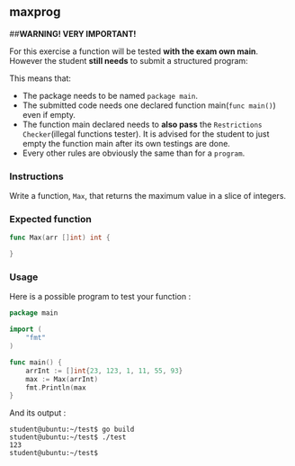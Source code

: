 ## maxprog

##**WARNING! VERY IMPORTANT!**

For this exercise a function will be tested **with the exam own main**. However the student **still needs** to submit a structured program:

This means that:

- The package needs to be named `package main`.
- The submitted code needs one declared function main(```func main()```) even if empty.
- The function main declared needs to **also pass** the `Restrictions Checker`(illegal functions tester). It is advised for the student to just empty the function main after its own testings are done.
- Every other rules are obviously the same than for a `program`.

### Instructions

Write a function, `Max`, that returns the maximum value in a slice of integers.

### Expected function

```go
func Max(arr []int) int {

}
```

### Usage

Here is a possible program to test your function :

```go
package main

import (
	"fmt"
)

func main() {
	arrInt := []int{23, 123, 1, 11, 55, 93}
	max := Max(arrInt)
	fmt.Println(max
}
```

And its output :

```console
student@ubuntu:~/test$ go build
student@ubuntu:~/test$ ./test
123
student@ubuntu:~/test$
```
